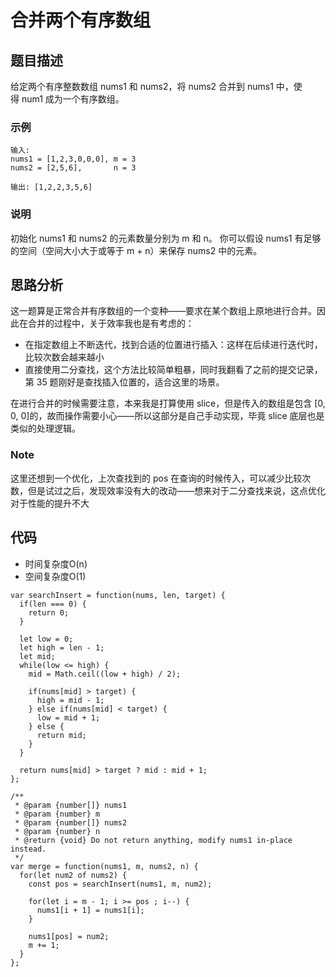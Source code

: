 # 合并两个有序数组

## 题目描述
给定两个有序整数数组 nums1 和 nums2，将 nums2 合并到 nums1 中，使得 num1 成为一个有序数组。

### 示例
```
输入:
nums1 = [1,2,3,0,0,0], m = 3
nums2 = [2,5,6],       n = 3

输出: [1,2,2,3,5,6]
```

### 说明
初始化 nums1 和 nums2 的元素数量分别为 m 和 n。
你可以假设 nums1 有足够的空间（空间大小大于或等于 m + n）来保存 nums2 中的元素。

## 思路分析
这一题算是正常合并有序数组的一个变种——要求在某个数组上原地进行合并。因此在合并的过程中，关于效率我也是有考虑的：
- 在指定数组上不断迭代，找到合适的位置进行插入：这样在后续进行迭代时，比较次数会越来越小
- 直接使用二分查找，这个方法比较简单粗暴，同时我翻看了之前的提交记录，第 35 题刚好是查找插入位置的，适合这里的场景。

在进行合并的时候需要注意，本来我是打算使用 slice，但是传入的数组是包含 [0, 0, 0]的，故而操作需要小心——所以这部分是自己手动实现，毕竟 slice 底层也是类似的处理逻辑。

### Note
这里还想到一个优化，上次查找到的 pos 在查询的时候传入，可以减少比较次数，但是试过之后，发现效率没有大的改动——想来对于二分查找来说，这点优化对于性能的提升不大

## 代码
- 时间复杂度O(n)
- 空间复杂度O(1)

```
var searchInsert = function(nums, len, target) {
  if(len === 0) {
    return 0;
  }

  let low = 0;
  let high = len - 1;
  let mid;
  while(low <= high) {
    mid = Math.ceil((low + high) / 2);

    if(nums[mid] > target) {
      high = mid - 1;
    } else if(nums[mid] < target) {
      low = mid + 1;
    } else {
      return mid;
    } 
  }

  return nums[mid] > target ? mid : mid + 1;
};

/**
 * @param {number[]} nums1
 * @param {number} m
 * @param {number[]} nums2
 * @param {number} n
 * @return {void} Do not return anything, modify nums1 in-place instead.
 */
var merge = function(nums1, m, nums2, n) {
  for(let num2 of nums2) {
    const pos = searchInsert(nums1, m, num2);

    for(let i = m - 1; i >= pos ; i--) {
      nums1[i + 1] = nums1[i];
    }

    nums1[pos] = num2;
    m += 1;
  }
};
```